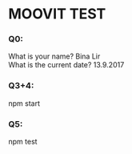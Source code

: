 # MOOVIT TEST

### Q0:
What is your name? Bina Lir \
What is the current date? 13.9.2017

### Q3+4:
npm start

### Q5:
npm test
